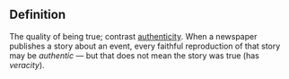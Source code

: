 ## Definition

The quality of being true; contrast [authenticity](authenticity). When a newspaper publishes a story about an event, every faithful reproduction of that story may be *authentic* — but that does not mean the story was true (has *veracity*).